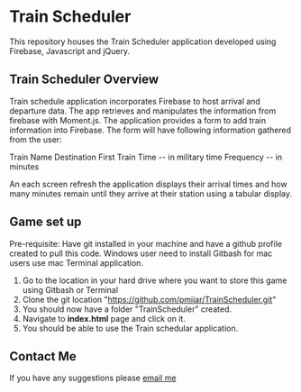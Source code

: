 # Train Scheduler #
This repository houses the Train Scheduler application developed using Firebase,  Javascript and jQuery.

## Train Scheduler Overview ##
Train schedule application incorporates Firebase to host arrival and departure data. The app retrieves and manipulates the information from firebase with Moment.js. 
The application provides a form to add train information into Firebase. The form will have following information gathered from the user:

Train Name
Destination
First Train Time -- in military time
Frequency -- in minutes

An each screen refresh the application displays their arrival times and how many minutes remain until they arrive at their station using a tabular display.


## Game set up ##

Pre-requisite:
Have git installed in your machine and have a github profile created to pull this code. 
Windows user need to install Gitbash for mac users use mac Terminal application.

1. Go to the location in your hard drive where you want to store this game using Gitbash or Terminal
2. Clone the git location "https://github.com/pmijar/TrainScheduler.git"
3. You should now have a folder "TrainScheduler" created.
4. Navigate to **index.html** page and click on it.
5. You should be able to use the Train schedular application.

## Contact Me ##  

If you have any suggestions please [email me](mailto:Prashanth.Mijar@gmail.com)

